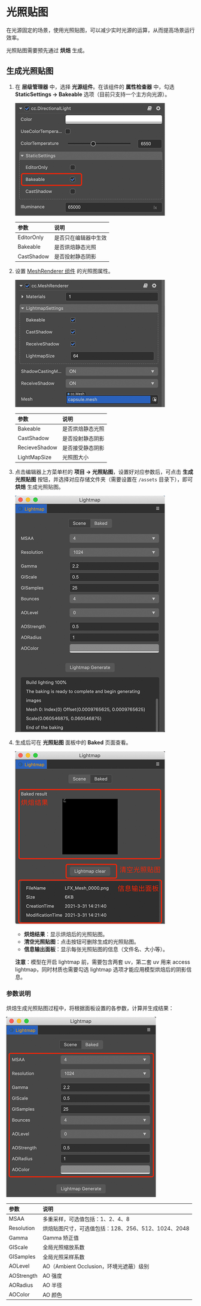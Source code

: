 # 光照贴图

在光源固定的场景，使用光照贴图，可以减少实时光源的运算，从而提高场景运行效率。

光照贴图需要预先通过 **烘焙** 生成。

## 生成光照贴图

1. 在 **层级管理器** 中，选择 **光源组件**。在该组件的 **属性检查器** 中，勾选 **StaticSettings -> Bakeable** 选项（目前只支持一个主方向光源）。

    ![enable lightbake](./lightmap/lightmap_bakeable.png)

	| 参数 | 说明 |
    | :--- | :--- |
	| EditorOnly | 是否只在编辑器中生效 |
	| Bakeable | 是否烘焙静态光照 |
	| CastShadow | 是否投射静态阴影 |

2. 设置 [MeshRenderer 组件](./../../engine/renderable/model-component.md) 的光照图属性。
	
	![model lighting map settings](./lightmap/lightmap_model_settings.png)
	
	| 参数 | 说明 |
    | :--- | :--- |
	| Bakeable | 是否烘焙静态光照 |
	| CastShadow | 是否投射静态阴影 |
	| RecieveShadow | 是否接受静态阴影 |
	| LightMapSize | 光照图大小 |

3. 点击编辑器上方菜单栏的 **项目 -> 光照贴图**，设置好对应参数后，可点击 **生成光照贴图** 按钮，并选择对应存储文件夹（需要设置在 `/assets` 目录下），即可 **烘焙** 生成光照贴图。

    ![create lightmap asset](./lightmap/lightmap_generate.png)

4. 生成后可在 **光照贴图** 面板中的 **Baked** 页面查看。

    ![bake result](./lightmap/lightmap_result.png)

	- **烘焙结果**：显示烘焙后的光照贴图。
	- **清空光照贴图**：点击按钮可删除生成的光照贴图。
	- **信息输出面板**：显示每张光照贴图的信息（文件名、大小等）。

    **注意**：模型在开启 lightmap 前，需要包含两套 uv，第二套 uv 用来 access lightmap，同时材质也需要勾选 lightmap 选项才能应用模型烘焙后的阴影信息。

### 参数说明

烘焙生成光照贴图过程中，将根据面板设置的各参数，计算并生成结果：

![bake result](./lightmap/lightmap_param.png)

| 参数 | 说明 |
| :--- | :--- |
| MSAA | 多重采样，可选值包括：1、2、4、8 |
| Resolution | 烘焙贴图尺寸，可选值包括：128、256、512、1024、2048 |
| Gamma | Gamma 矫正值 |
| GIScale | 全局光照缩放系数 |
| GISamples | 全局光照采样系数 |
| AOLevel | AO（Ambient Occlusion，环境光遮蔽）级别 |
| AOStrength | AO 强度 |
| AORadius | AO 半径 |
| AOColor | AO 颜色 |
